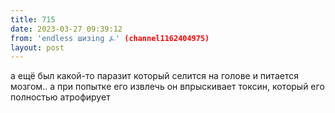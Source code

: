 ```yaml
---
title: 715
date: 2023-03-27 09:39:12
from: 'endless шизing ⍼' (channel1162404975)
layout: post
---
```


а ещё был какой-то паразит который селится на голове и питается мозгом.. а при попытке его извлечь он впрыскивает токсин, который его полностью атрофирует
